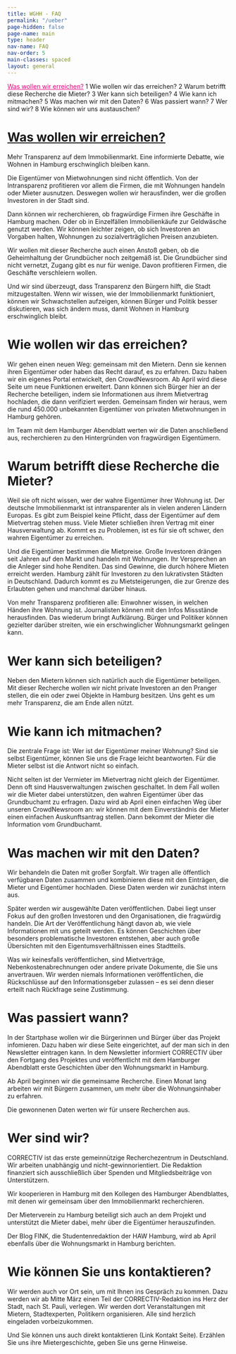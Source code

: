 ```yaml
---
title: WGHH - FAQ
permalink: "/ueber"
page-hidden: false
page-name: main
type: header
nav-name: FAQ
nav-order: 5
main-classes: spaced
layout: general
---
```


<a style="color: #e5007d" href="#1">Was wollen wir erreichen?</a>
1 Wie wollen wir das erreichen?
2 Warum betrifft diese Recherche die Mieter? 
3 Wer kann sich beteiligen?
4 Wie kann ich mitmachen?
5 Was machen wir mit den Daten?
6 Was passiert wann?
7 Wer sind wir?
8 Wie können wir uns austauschen?


# [Was wollen wir erreichen?](#1)

Mehr Transparenz auf dem Immobilienmarkt. Eine informierte Debatte, wie Wohnen in Hamburg erschwinglich bleiben kann.

Die Eigentümer von Mietwohnungen sind nicht öffentlich. Von der Intransparenz profitieren vor allem die Firmen, die mit Wohnungen handeln oder Mieter ausnutzen. Deswegen wollen wir herausfinden, wer die großen Investoren in der Stadt sind. 

Dann können wir recherchieren, ob fragwürdige Firmen ihre Geschäfte in Hamburg machen. Oder ob in Einzelfällen Immobilienkäufe zur Geldwäsche genutzt werden. Wir können leichter zeigen, ob sich Investoren an Vorgaben halten, Wohnungen zu sozialverträglichen Preisen anzubieten.

Wir wollen mit dieser Recherche auch einen Anstoß geben, ob die Geheimhaltung der Grundbücher noch zeitgemäß ist. Die Grundbücher sind nicht vernetzt, Zugang gibt es nur für wenige. Davon profitieren Firmen, die Geschäfte verschleiern wollen.

Und wir sind überzeugt, dass Transparenz den Bürgern hilft, die Stadt mitzugestalten. Wenn wir wissen, wie der Immobilienmarkt funktioniert, können wir Schwachstellen aufzeigen, können Bürger und Politik besser diskutieren, was sich ändern muss, damit Wohnen in Hamburg erschwinglich bleibt.


# Wie wollen wir das erreichen?

Wir gehen einen neuen Weg: gemeinsam mit den Mietern. Denn sie kennen ihren Eigentümer oder haben das Recht darauf, es zu erfahren. Dazu haben wir ein eigenes Portal entwickelt, den CrowdNewsroom. Ab April wird diese Seite um neue Funktionen erweitert. Dann können sich Bürger hier an der Recherche beteiligen, indem sie Informationen aus ihrem Mietvertrag hochladen, die dann verifiziert werden. Gemeinsam finden wir heraus, wem die rund 450.000 unbekannten Eigentümer von privaten Mietwohnungen in Hamburg gehören.

Im Team mit dem Hamburger Abendblatt werten wir die Daten anschließend aus, recherchieren zu den Hintergründen von fragwürdigen Eigentümern.


# Warum betrifft diese Recherche die Mieter?

Weil sie oft nicht wissen, wer der wahre Eigentümer ihrer Wohnung ist. Der deutsche Immobilienmarkt ist intransparenter als in vielen anderen Ländern Europas. Es gibt zum Beispiel keine Pflicht, dass der Eigentümer auf dem Mietvertrag stehen muss. Viele Mieter schließen ihren Vertrag mit einer Hausverwaltung ab. Kommt es zu Problemen, ist es für sie oft schwer, den wahren Eigentümer zu erreichen.

Und die Eigentümer bestimmen die Mietpreise. Große Investoren drängen seit Jahren auf den Markt und handeln mit Wohnungen. Ihr Versprechen an die Anleger sind hohe Renditen. Das sind Gewinne, die durch höhere Mieten erreicht werden. Hamburg zählt für Investoren zu den lukrativsten Städten in Deutschland. Dadurch kommt es zu Mietsteigerungen, die zur Grenze des Erlaubten gehen und manchmal darüber hinaus.

Von mehr Transparenz profitieren alle: Einwohner wissen, in welchen Händen ihre Wohnung ist. Journalisten können mit den Infos Missstände herausfinden. Das wiederum bringt Aufklärung. Bürger und Politiker können gezielter darüber streiten, wie ein erschwinglicher Wohnungsmarkt gelingen kann.


# Wer kann sich beteiligen?

Neben den Mietern können sich natürlich auch die Eigentümer beteiligen. Mit dieser Recherche wollen wir nicht private Investoren an den Pranger stellen, die ein oder zwei Objekte in Hamburg besitzen. Uns geht es um mehr Transparenz, die am Ende allen nützt.


# Wie kann ich mitmachen?

Die zentrale Frage ist: Wer ist der Eigentümer meiner Wohnung? Sind sie selbst Eigentümer, können Sie uns die Frage leicht beantworten. Für die Mieter selbst ist die Antwort nicht so einfach. 

Nicht selten ist der Vermieter im Mietvertrag nicht gleich der Eigentümer. Denn oft sind Hausverwaltungen zwischen geschaltet. In dem Fall wollen wir die Mieter dabei unterstützen, den wahren Eigentümer über das Grundbuchamt zu erfragen. Dazu wird ab April einen einfachen Weg über unseren CrowdNewsroom an: wir können mit dem Einverständnis der Mieter einen einfachen Auskunftsantrag stellen. Dann bekommt der Mieter die Information vom Grundbuchamt.


# Was machen wir mit den Daten?

Wir behandeln die Daten mit großer Sorgfalt. Wir tragen alle öffentlich verfügbaren Daten zusammen und kombinieren diese mit den Einträgen, die Mieter und Eigentümer hochladen. Diese Daten werden wir zunächst intern aus. 

Später werden wir ausgewählte Daten veröffentlichen. Dabei liegt unser Fokus auf den großen Investoren und den Organisationen, die fragwürdig handeln. Die Art der Veröffentlichung hängt davon ab, wie viele Informationen mit uns geteilt werden. Es können Geschichten über besonders problematische Investoren entstehen, aber auch große Übersichten mit den Eigentumsverhältnissen eines Stadtteils.

Was wir keinesfalls veröffentlichen, sind Mietverträge, Nebenkostenabrechnungen oder andere private Dokumente, die Sie uns anvertrauen. Wir werden niemals Informationen veröffentlichen, die Rückschlüsse auf den Informationsgeber zulassen – es sei denn dieser erteilt nach Rückfrage seine Zustimmung.


# Was passiert wann?

In der Startphase wollen wir die Bürgerinnen und Bürger über das Projekt infomieren. Dazu haben wir diese Seite eingerichtet, auf der man sich in den Newsletter eintragen kann. In dem Newsletter informiert CORRECTIV über den Fortgang des Projektes und veröffentlicht mit dem Hamburger Abendblatt erste Geschichten über den Wohnungsmarkt in Hamburg.

Ab April beginnen wir die gemeinsame Recherche. Einen Monat lang arbeiten wir mit Bürgern zusammen, um mehr über die Wohnungsinhaber zu erfahren. 

Die gewonnenen Daten werten wir für unsere Recherchen aus.


# Wer sind wir?

CORRECTIV ist das erste gemeinnützige Recherchezentrum in Deutschland. Wir arbeiten unabhängig und nicht-gewinnorientiert. Die Redaktion finanziert sich ausschließlich über Spenden und Mitgliedsbeiträge von Unterstützern. 

Wir kooperieren in Hamburg mit den Kollegen des Hamburger Abendblattes, mit denen wir gemeinsam über den Immobilienmarkt recherchieren. 

Der Mieterverein zu Hamburg beteiligt sich auch an dem Projekt und unterstützt die Mieter dabei, mehr über die Eigentümer herauszufinden.

Der Blog FINK, die Studentenredaktion der HAW Hamburg, wird ab April ebenfalls über die Wohnungsmarkt in Hamburg berichten.

# Wie können Sie uns kontaktieren?

Wir werden auch vor Ort sein, um mit Ihnen ins Gespräch zu kommen. Dazu werden wir ab Mitte März einen Teil der CORRECTIV-Redaktion ins Herz der Stadt, nach St. Pauli, verlegen. Wir werden dort Veranstaltungen mit Mietern, Stadtexperten, Politikern organisieren. Alle sind herzlich eingeladen vorbeizukommen.

Und Sie können uns auch direkt kontaktieren (Link Kontakt Seite). Erzählen Sie uns ihre Mietergeschichte, geben Sie uns gerne Hinweise. 

